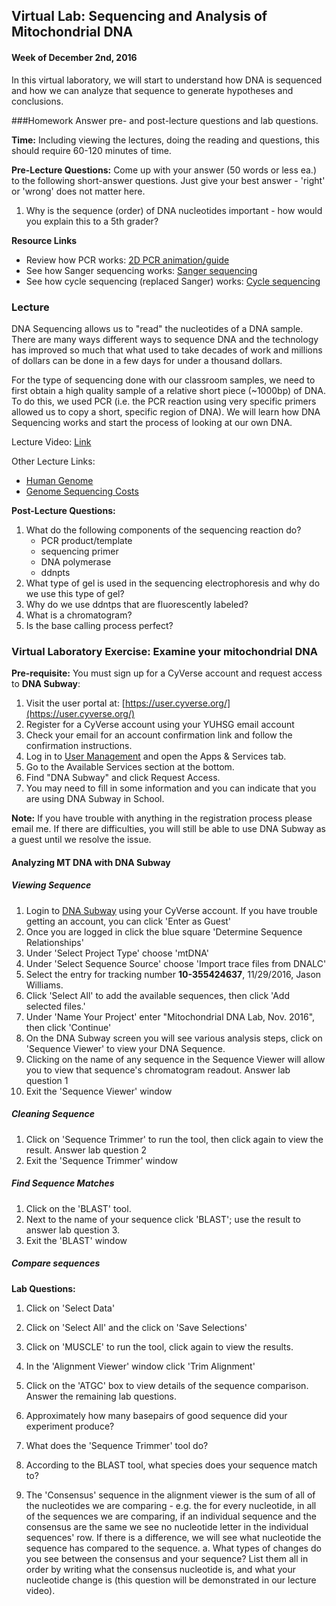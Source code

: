 ## Virtual Lab: Sequencing and Analysis of Mitochondrial DNA

#### Week of December 2nd, 2016

In this virtual laboratory, we will start to understand how DNA is sequenced and how we can analyze that sequence to generate hypotheses and conclusions. 

###Homework
Answer pre- and post-lecture questions and lab questions. 


**Time:** Including viewing the lectures, doing the reading and questions, this should require 60-120 minutes of time. 


**Pre-Lecture Questions:**
Come up with your answer (50 words or less ea.) to the following short-answer questions. Just give your best answer - 'right' or 'wrong' does not matter here. 

1. Why is the sequence (order) of DNA nucleotides important - how would you explain this to a 5th grader?


**Resource Links**

- Review how PCR works: [2D PCR animation/guide](https://www.dnalc.org/view/15924-Making-many-copies-of-DNA.html)
- See how Sanger sequencing works: [Sanger sequencing](https://www.dnalc.org/resources/animations/sangerseq.html)
- See how cycle sequencing (replaced Sanger) works: [Cycle sequencing](https://www.dnalc.org/resources/animations/cycseq.html)


### Lecture

DNA Sequencing allows us to "read" the nucleotides of a DNA sample. There are many ways different ways to sequence DNA and the technology has improved so much that what used to take decades of work and millions of dollars can be done in a few days for under a thousand dollars. 

For the type of sequencing done with our classroom samples, we need to first obtain a high quality sample of a relative short piece (~1000bp) of DNA. To do this, we used PCR (i.e. the PCR reaction using very specific primers allowed us to copy a short, specific region of DNA). We will learn how DNA Sequencing works and start the process of looking at our own DNA. 

Lecture Video: [Link]()

Other Lecture Links:

- [Human Genome](https://www.ncbi.nlm.nih.gov/projects/genome/guide/human/index.shtml)
- [Genome Sequencing Costs](https://www.genome.gov/sequencingcosts/)


**Post-Lecture Questions:**
1. What do the following components of the sequencing reaction do?
    - PCR product/template
    - sequencing primer
    - DNA polymerase
    - ddnpts 
2. What type of gel is used in the sequencing electrophoresis and why do we use this type of gel?
3. Why do we use ddntps that are fluorescently labeled?
4. What is a chromatogram?
5. Is the base calling process perfect?


### Virtual Laboratory Exercise: Examine your mitochondrial DNA

**Pre-requisite:** You must sign up for a CyVerse account and request access to **DNA Subway**:

1. Visit the user portal at: [https://user.cyverse.org/](https://user.cyverse.org/)
2. Register for a CyVerse account using your YUHSG email account
3. Check your email for an account confirmation link and follow the confirmation instructions. 
4. Log in to [User Management](https://user.cyverse.org/dashboard/) and open the Apps & Services tab.
5. Go to the Available Services section at the bottom.
6. Find "DNA Subway" and click Request Access. 
7. You may need to fill in some information and you can indicate that you are using DNA Subway in School. 

**Note:** If you have trouble with anything in the registration process please email me. If there are difficulties, you will still be able to use DNA Subway as a guest until we resolve the issue. 

#### Analyzing MT DNA with DNA Subway

##### Viewing Sequence

1. Login to [DNA Subway](http://dnasubway.iplantcollaborative.org/) using your CyVerse account. If you have trouble getting an account, you can click 'Enter as Guest'
2. Once you are logged in click the blue square 'Determine Sequence Relationships'
3. Under 'Select Project Type' choose 'mtDNA'
4. Under 'Select Sequence Source' choose 'Import trace files from DNALC'
5. Select the entry for tracking number **10-355424637**, 11/29/2016, Jason Williams. 
6. Click 'Select All' to add the available sequences, then click 'Add selected files.'
7. Under 'Name Your Project' enter "Mitochondrial DNA Lab, Nov. 2016", then click 'Continue'
8. On the DNA Subway screen you will see various analysis steps, click on 'Sequence Viewer' to view your DNA Sequence. 
9. Clicking on the name of any sequence in the Sequence Viewer will allow you to view that sequence's chromatogram readout. Answer lab question 1
10. Exit the 'Sequence Viewer' window

##### Cleaning Sequence

1. Click on 'Sequence Trimmer' to run the tool, then click again to view the result. Answer lab question 2
2. Exit the 'Sequence Trimmer' window

##### Find Sequence Matches

1. Click on the 'BLAST' tool. 
2. Next to the name of your sequence click 'BLAST'; use the result to answer lab question 3. 
3. Exit the 'BLAST' window

##### Compare sequences

**Lab Questions:**
1. Click on 'Select Data'
2. Click on 'Select All' and the click on 'Save Selections'
3. Click on 'MUSCLE' to run the tool, click again to view the results. 
2. In the 'Alignment Viewer' window click 'Trim Alignment'
3. Click on the 'ATGC' box to view details of the sequence comparison. Answer the remaining lab questions. 

1. Approximately how many basepairs of good sequence did your experiment produce?
2. What does the 'Sequence Trimmer' tool do?
3. According to the BLAST tool, what species does your sequence match to?
4. The 'Consensus' sequence in the alignment viewer is the sum of all of the nucleotides we are comparing - e.g. the for every nucleotide, in all of the sequences we are comparing, if an individual sequence and the consensus are the same we see no nucleotide letter in the individual sequences' row. If there is a difference, we will see what nucleotide the sequence has compared to the sequence. 
    a.  What types of changes do you see between the consensus and your sequence? List them all in order by writing what the consensus nucleotide is, and what your nucleotide change is (this question will be demonstrated in our lecture video).  
